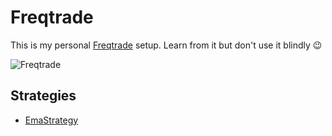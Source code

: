 # Freqtrade

This is my personal [Freqtrade](https://freqtrade.io) setup. Learn from it but don't use it blindly 😉

![Freqtrade](https://www.freqtrade.io/en/stable/images/logo.png)

## Strategies

+ [EmaStrategy](./user_data/strategies/EMAStrategy.py)